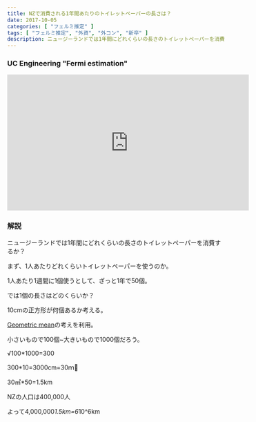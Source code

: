 ```yaml
---
title: NZで消費される1年間あたりのトイレットペーパーの長さは？
date: 2017-10-05
categories: [ "フェルミ推定" ]
tags: [ "フェルミ推定", "外資", "外コン", "新卒" ]
description: ニュージーランドでは1年間にどれくらいの長さのトイレットペーパーを消費するか？カンタベリー大学「フェルミ推定」の授業の様子とその解説を紹介しています。
---
```



### UC Engineering "Fermi estimation"

<iframe width="560" height="315" src="https://www.youtube.com/embed/_PEQCX0la2Y" frameborder="0" allowfullscreen></iframe>


### 解説
    
ニュージーランドでは1年間にどれくらいの長さのトイレットペーパーを消費するか？
    
まず、1人あたりどれくらいトイレットペーパーを使うのか。

1人あたり1週間に1個使うとして、ざっと1年で50個。

では1個の長さはどのくらいか？

10cmの正方形が何個あるか考える。

<a href="">Geometric mean</a>の考えを利用。

小さいもので100個~大きいもので1000個だろう。

√100*1000=300

300*10=3000cm=30ｍ

30㎡*50=1.5km

NZの人口は400,000人

よって4,000,000*1.5km=6*10^6km

<br/>

        